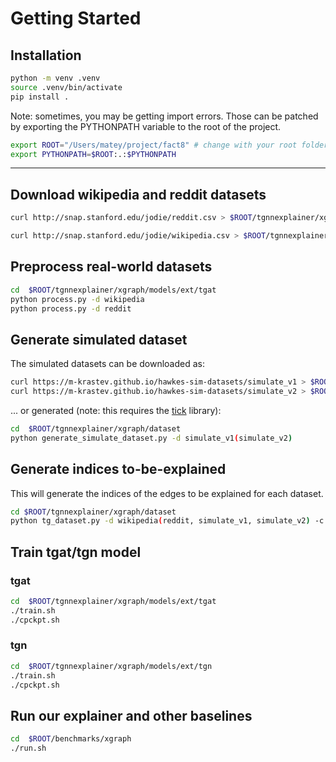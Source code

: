 # Getting Started

## Installation

```Bash
python -m venv .venv
source .venv/bin/activate
pip install .
```

Note: sometimes, you may be getting import errors. Those can be patched by exporting the PYTHONPATH variable to the root of the project.

```Bash
export ROOT="/Users/matey/project/fact8" # change with your root folder
export PYTHONPATH=$ROOT:.:$PYTHONPATH
```

---

## Download wikipedia and reddit datasets

```Bash
curl http://snap.stanford.edu/jodie/reddit.csv > $ROOT/tgnnexplainer/xgraph/dataset/data/reddit.csv

curl http://snap.stanford.edu/jodie/wikipedia.csv > $ROOT/tgnnexplainer/xgraph/dataset/data/wikipedia.csv
```

## Preprocess real-world datasets

```Bash
cd  $ROOT/tgnnexplainer/xgraph/models/ext/tgat
python process.py -d wikipedia
python process.py -d reddit

```

## Generate simulated dataset

The simulated datasets can be downloaded as:

```Bash
curl https://m-krastev.github.io/hawkes-sim-datasets/simulate_v1 > $ROOT/tgnnexplainer/xgraph/dataset/data/simulate_v1.csv
curl https://m-krastev.github.io/hawkes-sim-datasets/simulate_v2 > $ROOT/tgnnexplainer/xgraph/dataset/data/simulate_v2.csv
```

... or generated (note: this requires the [tick](https://https://github.com/X-DataInitiative/tick/issues) library):

```Bash
cd  $ROOT/tgnnexplainer/xgraph/dataset
python generate_simulate_dataset.py -d simulate_v1(simulate_v2)
```

## Generate indices to-be-explained

This will generate the indices of the edges to be explained for each dataset.

```Bash
cd $ROOT/tgnnexplainer/xgraph/dataset
python tg_dataset.py -d wikipedia(reddit, simulate_v1, simulate_v2) -c index
```

## Train tgat/tgn model

### tgat

```Bash
cd  $ROOT/tgnnexplainer/xgraph/models/ext/tgat
./train.sh
./cpckpt.sh
```

### tgn

```Bash
cd  $ROOT/tgnnexplainer/xgraph/models/ext/tgn
./train.sh
./cpckpt.sh
```

## Run our explainer and other  baselines

```Bash
cd  $ROOT/benchmarks/xgraph
./run.sh
```
